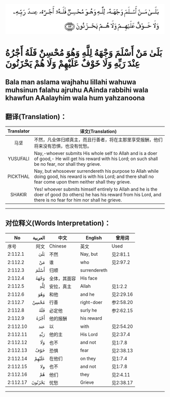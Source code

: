 ![002:112](images/002_112.gif)

#   بَلَىٰ مَنْ أَسْلَمَ وَجْهَهُ لِلَّهِ وَهُوَ مُحْسِنٌ فَلَهُ أَجْرُهُ عِنْدَ رَبِّهِ وَلَا خَوْفٌ عَلَيْهِمْ وَلَا هُمْ يَحْزَنُونَ 

## Bala man aslama wajhahu lillahi wahuwa muhsinun falahu ajruhu AAinda rabbihi wala khawfun AAalayhim wala hum yahzanoona

## 翻译(Translation)：

| Translator | 译文(Translation)                                            |
|:----------:| ------------------------------------------------------------ |
| 马坚       | 不然，凡全体归顺真主，而且行善者，将在主那里享受报酬，他们将来没有恐惧，也没有忧愁。 |
| YUSUFALI   | Nay,-whoever submits His whole self to Allah and is a doer of good,- He will get his reward with his Lord; on such shall be no fear, nor shall they grieve. |
| PICKTHAL   | Nay, but whosoever surrendereth his purpose to Allah while doing good, his reward is with his Lord; and there shall no fear come upon them neither shall they grieve. |
| SHAKIR     | Yes! whoever submits himself entirely to Allah and he is the doer of good (to others) he has his reward from his Lord, and there is no fear for him nor shall he grieve. |

---

## 对位释义(Words Interpretation)：

| No       | العربية | 中文         | English      | 曾用词    |
| -------- | ------: | ------------ | ------------ | --------- |
| 序号     |    阿文 | Chinese      | 英文         | Used      |
| 2:112.1  |     بَلَىٰ | 不然         | Nay, but     | 见2:81.1  |
| 2:112.2  |      مَنْ | 谁           | who          | 见2:97.2  |
| 2:112.3  |    أَسْلَمَ | 归顺         | surrendereth |           |
| 2:112.4  |    وَجْهَهُ | 全体，其面容 | His face     |           |
| 2:112.5  |     لِلَّهِ | 安拉，真主   | Allah        | 见1:2.2   |
| 2:112.6  |     وَهُوَ | 和他         | and he       | 见2:29.16 |
| 2:112.7  |    مُحْسِنٌ | 行善         | right-doer   | 参2:58.20 |
| 2:112.8  |     فَلَهُ | 必定他       | surly he     | 参2:62.15 |
| 2:112.9  |    أَجْرُهُ | 他的报酬     | his reward   |           |
| 2:112.10 |     عند | 以           | with         | 见2:54.20 |
| 2:112.11 |     رَبِّهِ | 他的主       | His Lord     | 见2:37.4  |
| 2:112.12 |     وَلَا | 也不         | and not      | 见1:7.8   |
| 2:112.13 |     خَوْفٌ | 恐惧         | fear         | 见2:38.13 |
| 2:112.14 |   عَلَيْهِمْ | 在他们       | on they      | 见1:7.4   |
| 2:112.15 |     ولا | 也不         | and not      | 见1:7.8   |
| 2:112.16 |      هُمْ | 他们         | they         | 见2:4.11  |
| 2:112.17 |  يَحْزَنُونَ | 忧愁         | Grieve       | 见2:38.17 |

---

